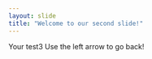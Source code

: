 ```yaml
---
layout: slide
title: "Welcome to our second slide!"
---
```

Your test3
Use the left arrow to go back!

